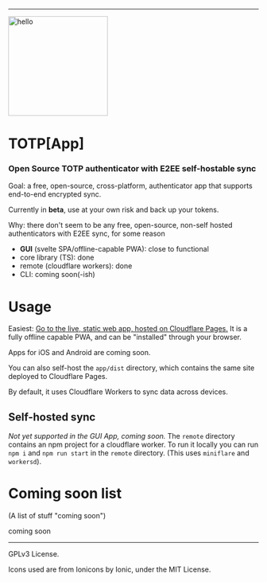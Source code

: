 <!-- #### Note: progress will be slow for some time, as I'm busy with other stuff, and I don't need it right now. Also, I'd prefer to wait and see how common WebAuthn becomes before committing more time into this, just in case. -->

<!-- ### Note: Progress will be slow, I'm waiting to see how common WebAuthn becomes before comitting much more time into this. -->
---
<img width=200 src="https://github.com/blobbybilb/TOTP-App/assets/58201828/4ca7f46e-7a1d-4163-9c8c-a8acc3432113" alt="hello"></img>

# TOTP[App]
### Open Source TOTP authenticator with E2EE self-hostable sync

Goal: a free, open-source, cross-platform, authenticator app that supports end-to-end encrypted sync.

<!-- Currently in **Alpha**. Barely functional. Has bugs and missing features. Use at your own risk, and back up your tokens. -->

Currently in **beta**, use at your own risk and back up your tokens.

Why: there don't seem to be any free, open-source, non-self hosted authenticators with E2EE sync, for some reason

- **GUI** (svelte SPA/offline-capable PWA): close to functional
- core library (TS): done
- remote (cloudflare workers): done
- CLI: coming soon(-ish)

# Usage
Easiest: [Go to the live, static web app, hosted on Cloudflare Pages.](https://totp-app.pages.dev/) It is a fully offline capable PWA, and can be "installed" through your browser.

Apps for iOS and Android are coming soon.

You can also self-host the `app/dist` directory, which contains the same site deployed to Cloudflare Pages.

By default, it uses Cloudflare Workers to sync data across devices.

## Self-hosted sync
*Not yet supported in the GUI App, coming soon.*
The `remote` directory contains an npm project for a cloudflare worker. To run it locally you can run `npm i` and `npm run start` in the `remote` directory. (This uses `miniflare` and `workersd`).

# Coming soon list
(A list of stuff "coming soon")

coming soon

---

GPLv3 License.

Icons used are from Ionicons by Ionic, under the MIT License.
